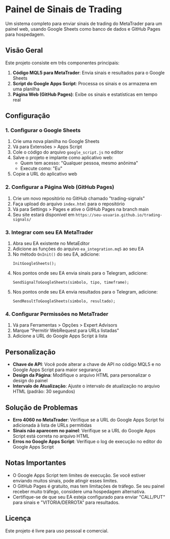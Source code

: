# Painel de Sinais de Trading

Um sistema completo para enviar sinais de trading do MetaTrader para um painel web, usando Google Sheets como banco de dados e GitHub Pages para hospedagem.

## Visão Geral

Este projeto consiste em três componentes principais:

1. **Código MQL5 para MetaTrader**: Envia sinais e resultados para o Google Sheets
2. **Script do Google Apps Script**: Processa os sinais e os armazena em uma planilha
3. **Página Web (GitHub Pages)**: Exibe os sinais e estatísticas em tempo real

## Configuração

### 1. Configurar o Google Sheets

1. Crie uma nova planilha no Google Sheets
2. Vá para Extensões > Apps Script
3. Cole o código do arquivo `google_script.js` no editor
4. Salve o projeto e implante como aplicativo web:
   - Quem tem acesso: "Qualquer pessoa, mesmo anônima"
   - Execute como: "Eu"
5. Copie a URL do aplicativo web

### 2. Configurar a Página Web (GitHub Pages)

1. Crie um novo repositório no GitHub chamado "trading-signals"
2. Faça upload do arquivo `index.html` para o repositório
3. Vá para Settings > Pages e ative o GitHub Pages na branch main
4. Seu site estará disponível em `https://seu-usuario.github.io/trading-signals/`

### 3. Integrar com seu EA MetaTrader

1. Abra seu EA existente no MetaEditor
2. Adicione as funções do arquivo `ea_integration.mq5` ao seu EA
3. No método `OnInit()` do seu EA, adicione:
   ```mql5
   InitGoogleSheets();
   ```
4. Nos pontos onde seu EA envia sinais para o Telegram, adicione:
   ```mql5
   SendSignalToGoogleSheets(simbolo, tipo, timeframe);
   ```
5. Nos pontos onde seu EA envia resultados para o Telegram, adicione:
   ```mql5
   SendResultToGoogleSheets(simbolo, resultado);
   ```

### 4. Configurar Permissões no MetaTrader

1. Vá para Ferramentas > Opções > Expert Advisors
2. Marque "Permitir WebRequest para URLs listadas"
3. Adicione a URL do Google Apps Script à lista

## Personalização

- **Chave de API**: Você pode alterar a chave de API no código MQL5 e no Google Apps Script para maior segurança
- **Design da Página**: Modifique o arquivo HTML para personalizar o design do painel
- **Intervalo de Atualização**: Ajuste o intervalo de atualização no arquivo HTML (padrão: 30 segundos)

## Solução de Problemas

- **Erro 4060 no MetaTrader**: Verifique se a URL do Google Apps Script foi adicionada à lista de URLs permitidas
- **Sinais não aparecem no painel**: Verifique se a URL do Google Apps Script está correta no arquivo HTML
- **Erros no Google Apps Script**: Verifique o log de execução no editor do Google Apps Script

## Notas Importantes

- O Google Apps Script tem limites de execução. Se você estiver enviando muitos sinais, pode atingir esses limites.
- O GitHub Pages é gratuito, mas tem limitações de tráfego. Se seu painel receber muito tráfego, considere uma hospedagem alternativa.
- Certifique-se de que seu EA esteja configurado para enviar "CALL/PUT" para sinais e "VITORIA/DERROTA" para resultados.

## Licença

Este projeto é livre para uso pessoal e comercial.
